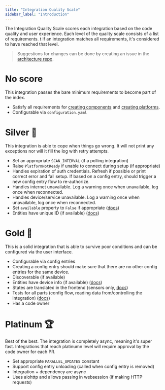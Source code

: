 ```yaml
---
title: "Integration Quality Scale"
sidebar_label: "Introduction"
---
```


The Integration Quality Scale scores each integration based on the code quality and user experience. Each level of the quality scale consists of a list of requirements. t If an integration matches all requirements, it's considered to have reached that level.

> Suggestions for changes can be done by creating an issue in the [architecture repo](https://github.com/home-assistant/architecture/issues/).

# No score

This integration passes the bare minimum requirements to become part of the index.

 - Satisfy all requirements for [creating components](creating_component_code_review.md) and [creating platforms](creating_platform_code_review.md).
 - Configurable via `configuration.yaml`

# Silver 🥈

This integration is able to cope when things go wrong. It will not print any exceptions nor will it fill the log with retry attempts.

- Set an appropriate `SCAN_INTERVAL` (if a polling integration)
- Raise `PlatformNotReady` if unable to connect during setup (if appropriate)
- Handles expiration of auth credentials. Refresh if possible or print correct error and fail setup. If based on a config entry, should trigger a new config entry flow to re-authorize.
- Handles internet unavailable. Log a warning once when unavailable, log once when reconnected.
- Handles device/service unavailable. Log a warning once when unavailable, log once when reconnected.
- Set `available` property to `False` if appropriate ([docs](entity_index.md#generic-properties))
- Entities have unique ID (if available) ([docs](entity_registry_index.md#unique-id-requirements))

# Gold 🥇

This is a solid integration that is able to survive poor conditions and can be configured via the user interface.

- Configurable via config entries
- Creating a config entry should make sure that there are no other config entries for the same device.
- Discoverable (if available)
- Entities have device info (if available) ([docs](device_registry_index.md#defining-devices))
- States are translated in the frontend (sensors only, [docs](internationalization_index.md))
- Tests for all parts (config flow, reading data from/controlling the integration) ([docs](development_testing.md))
- Has a code owner

# Platinum 🏆

Best of the best. The integration is completely async, meaning it's super fast. Integrations that reach platinumn level will require  approval by the code owner for each PR.

- Set appropriate `PARALLEL_UPDATES` constant
- Support config entry unloading (called when config entry is removed)
- Integration + dependency are async
- Uses aiohttp and allows passing in websession (if making HTTP requests)
